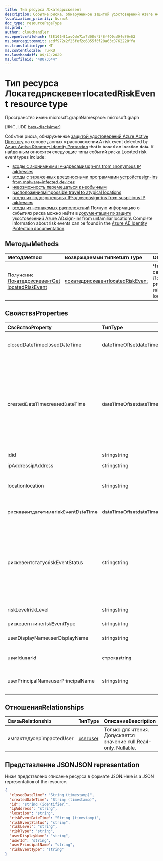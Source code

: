 ```yaml
---
title: Тип ресурса Локатедрискевент
description: Событие риска, обнаруженное защитой удостоверений Azure Active Directory на основе данных о расположении. К найденным относятся следующие типы событий риска.
localization_priority: Normal
doc_type: resourcePageType
ms.prod: ''
author: cloudhandler
ms.openlocfilehash: 735108451ac9de71a7d05d4146f490ad94df0e82
ms.sourcegitcommit: acdf972e2f25fef2c6855f6f28a63c0762228ffa
ms.translationtype: MT
ms.contentlocale: ru-RU
ms.lasthandoff: 09/18/2020
ms.locfileid: "48073644"
---
```

# <a name="locatedriskevent-resource-type"></a><span data-ttu-id="6c3b3-104">Тип ресурса Локатедрискевент</span><span class="sxs-lookup"><span data-stu-id="6c3b3-104">locatedRiskEvent resource type</span></span>

<span data-ttu-id="6c3b3-105">Пространство имен: microsoft.graph</span><span class="sxs-lookup"><span data-stu-id="6c3b3-105">Namespace: microsoft.graph</span></span>

[!INCLUDE [beta-disclaimer](../../includes/beta-disclaimer.md)]

<span data-ttu-id="6c3b3-106">Событие риска, обнаруженное [защитой удостоверений Azure Active Directory](https://azure.microsoft.com/documentation/articles/active-directory-identityprotection/) на основе данных о расположении.</span><span class="sxs-lookup"><span data-stu-id="6c3b3-106">A risk event detected by [Azure Active Directory Identity Protection](https://azure.microsoft.com/documentation/articles/active-directory-identityprotection/) that is based on location data.</span></span> <span data-ttu-id="6c3b3-107">К найденным относятся следующие типы событий риска.</span><span class="sxs-lookup"><span data-stu-id="6c3b3-107">Located risk event types include:</span></span>
* [<span data-ttu-id="6c3b3-108">входы с анонимными IP-адресами</span><span class="sxs-lookup"><span data-stu-id="6c3b3-108">sign-ins from anonymous IP addresses</span></span>](anonymousipriskevent.md)
* [<span data-ttu-id="6c3b3-109">входы с зараженных вредоносными программами устройств</span><span class="sxs-lookup"><span data-stu-id="6c3b3-109">sign-ins from malware-infected devices</span></span>](malwareriskevent.md)
* [<span data-ttu-id="6c3b3-110">невозможность перемещаться к необычным расположениям</span><span class="sxs-lookup"><span data-stu-id="6c3b3-110">impossible travel to atypical locations</span></span>](impossibletravelriskevent.md)
* [<span data-ttu-id="6c3b3-111">входы из подозрительных IP-адресов</span><span class="sxs-lookup"><span data-stu-id="6c3b3-111">sign-ins from suspicious IP addresses</span></span>](suspiciousipriskevent.md)
* <span data-ttu-id="6c3b3-112">[входы из незнакомых расположений](unfamiliarlocationriskevent.md) Полную информацию о событиях риска можно найти в [документации по защите удостоверений Azure AD](https://azure.microsoft.com/documentation/articles/active-directory-identityprotection-risk-events-types/).</span><span class="sxs-lookup"><span data-stu-id="6c3b3-112">[sign-ins from unfamiliar locations](unfamiliarlocationriskevent.md) Complete information about risk events can be found in the [Azure AD Identity Protection documentation](https://azure.microsoft.com/documentation/articles/active-directory-identityprotection-risk-events-types/).</span></span>


## <a name="methods"></a><span data-ttu-id="6c3b3-113">Методы</span><span class="sxs-lookup"><span data-stu-id="6c3b3-113">Methods</span></span>

| <span data-ttu-id="6c3b3-114">Метод</span><span class="sxs-lookup"><span data-stu-id="6c3b3-114">Method</span></span>           | <span data-ttu-id="6c3b3-115">Возвращаемый тип</span><span class="sxs-lookup"><span data-stu-id="6c3b3-115">Return Type</span></span>    |<span data-ttu-id="6c3b3-116">Описание</span><span class="sxs-lookup"><span data-stu-id="6c3b3-116">Description</span></span>|
|:---------------|:--------|:----------|
|[<span data-ttu-id="6c3b3-117">Получение Локатедрискевент</span><span class="sxs-lookup"><span data-stu-id="6c3b3-117">Get locatedRiskEvent</span></span>](../api/locatedriskevent-get.md) | [<span data-ttu-id="6c3b3-118">локатедрискевент</span><span class="sxs-lookup"><span data-stu-id="6c3b3-118">locatedRiskEvent</span></span>](locatedriskevent.md) |<span data-ttu-id="6c3b3-119">Чтение свойств и связей объекта Локатедрискевент.</span><span class="sxs-lookup"><span data-stu-id="6c3b3-119">Read properties and relationships of locatedRiskEvent object.</span></span>|

## <a name="properties"></a><span data-ttu-id="6c3b3-120">Свойства</span><span class="sxs-lookup"><span data-stu-id="6c3b3-120">Properties</span></span>
| <span data-ttu-id="6c3b3-121">Свойство</span><span class="sxs-lookup"><span data-stu-id="6c3b3-121">Property</span></span>     | <span data-ttu-id="6c3b3-122">Тип</span><span class="sxs-lookup"><span data-stu-id="6c3b3-122">Type</span></span>   |<span data-ttu-id="6c3b3-123">Описание</span><span class="sxs-lookup"><span data-stu-id="6c3b3-123">Description</span></span>|
|:---------------|:--------|:----------|
|<span data-ttu-id="6c3b3-124">closedDateTime</span><span class="sxs-lookup"><span data-stu-id="6c3b3-124">closedDateTime</span></span>|<span data-ttu-id="6c3b3-125">dateTimeOffset</span><span class="sxs-lookup"><span data-stu-id="6c3b3-125">dateTimeOffset</span></span>| <span data-ttu-id="6c3b3-126">Дата и время закрытия события риска</span><span class="sxs-lookup"><span data-stu-id="6c3b3-126">The date and time that the risk event was closed</span></span>|
|<span data-ttu-id="6c3b3-127">createdDateTime</span><span class="sxs-lookup"><span data-stu-id="6c3b3-127">createdDateTime</span></span>|<span data-ttu-id="6c3b3-128">dateTimeOffset</span><span class="sxs-lookup"><span data-stu-id="6c3b3-128">dateTimeOffset</span></span>| <span data-ttu-id="6c3b3-129">Дата и время создания события риска.</span><span class="sxs-lookup"><span data-stu-id="6c3b3-129">The date and time that the risk event was created.</span></span> <span data-ttu-id="6c3b3-130">Он всегда больше или равен значению DateTime самого события риска.</span><span class="sxs-lookup"><span data-stu-id="6c3b3-130">This is always greater than or equal to the datetime of the risk event itself.</span></span> <span data-ttu-id="6c3b3-131">Это правильное свойство, используемое в качестве фильтра при запросе событий риска.</span><span class="sxs-lookup"><span data-stu-id="6c3b3-131">This is the correct property to use as a filter when querying risk events.</span></span>|
|<span data-ttu-id="6c3b3-132">id</span><span class="sxs-lookup"><span data-stu-id="6c3b3-132">id</span></span>|<span data-ttu-id="6c3b3-133">string</span><span class="sxs-lookup"><span data-stu-id="6c3b3-133">string</span></span>| <span data-ttu-id="6c3b3-134">Только для чтения</span><span class="sxs-lookup"><span data-stu-id="6c3b3-134">Read-only</span></span>|
|<span data-ttu-id="6c3b3-135">ipAddress</span><span class="sxs-lookup"><span data-stu-id="6c3b3-135">ipAddress</span></span>|<span data-ttu-id="6c3b3-136">string</span><span class="sxs-lookup"><span data-stu-id="6c3b3-136">string</span></span>| <span data-ttu-id="6c3b3-137">IP-адрес входа</span><span class="sxs-lookup"><span data-stu-id="6c3b3-137">The IP address of the sign-in</span></span>|
|<span data-ttu-id="6c3b3-138">location</span><span class="sxs-lookup"><span data-stu-id="6c3b3-138">location</span></span>|<span data-ttu-id="6c3b3-139">string</span><span class="sxs-lookup"><span data-stu-id="6c3b3-139">string</span></span>| <span data-ttu-id="6c3b3-140">Расположение, подключенное к IP-адресу входа</span><span class="sxs-lookup"><span data-stu-id="6c3b3-140">The location attached to the IP address of the sign-in</span></span>|
|<span data-ttu-id="6c3b3-141">рискевентдатетиме</span><span class="sxs-lookup"><span data-stu-id="6c3b3-141">riskEventDateTime</span></span>|<span data-ttu-id="6c3b3-142">dateTimeOffset</span><span class="sxs-lookup"><span data-stu-id="6c3b3-142">dateTimeOffset</span></span>| <span data-ttu-id="6c3b3-143">Дата и время возникновения события риска</span><span class="sxs-lookup"><span data-stu-id="6c3b3-143">The date and time when the risk event occurred</span></span>|
|<span data-ttu-id="6c3b3-144">рискевентстатус</span><span class="sxs-lookup"><span data-stu-id="6c3b3-144">riskEventStatus</span></span>|<span data-ttu-id="6c3b3-145">string</span><span class="sxs-lookup"><span data-stu-id="6c3b3-145">string</span></span>| <span data-ttu-id="6c3b3-146">Возможные значения: `active`, `remediated`, `dismissedAsFixed`, `dismissedAsFalsePositive`, `dismissedAsIgnore`, `loginBlocked`, `closedMfaAuto`, `closedMultipleReasons`.</span><span class="sxs-lookup"><span data-stu-id="6c3b3-146">Possible values are: `active`, `remediated`, `dismissedAsFixed`, `dismissedAsFalsePositive`, `dismissedAsIgnore`, `loginBlocked`, `closedMfaAuto`, `closedMultipleReasons`.</span></span>|
|<span data-ttu-id="6c3b3-147">riskLevel</span><span class="sxs-lookup"><span data-stu-id="6c3b3-147">riskLevel</span></span>|<span data-ttu-id="6c3b3-148">string</span><span class="sxs-lookup"><span data-stu-id="6c3b3-148">string</span></span>| <span data-ttu-id="6c3b3-149">Возможные значения: `low`, `medium`, `high`.</span><span class="sxs-lookup"><span data-stu-id="6c3b3-149">Possible values are: `low`, `medium`, `high`.</span></span>|
|<span data-ttu-id="6c3b3-150">рискевенттипе</span><span class="sxs-lookup"><span data-stu-id="6c3b3-150">riskEventType</span></span>|<span data-ttu-id="6c3b3-151">string</span><span class="sxs-lookup"><span data-stu-id="6c3b3-151">string</span></span>| <span data-ttu-id="6c3b3-152">Тип риска</span><span class="sxs-lookup"><span data-stu-id="6c3b3-152">The type of risk</span></span>|
|<span data-ttu-id="6c3b3-153">userDisplayName</span><span class="sxs-lookup"><span data-stu-id="6c3b3-153">userDisplayName</span></span>|<span data-ttu-id="6c3b3-154">string</span><span class="sxs-lookup"><span data-stu-id="6c3b3-154">string</span></span>| <span data-ttu-id="6c3b3-155">Имя пользователя под угрозой</span><span class="sxs-lookup"><span data-stu-id="6c3b3-155">The name of the user at risk</span></span>|
|<span data-ttu-id="6c3b3-156">userId</span><span class="sxs-lookup"><span data-stu-id="6c3b3-156">userId</span></span>|<span data-ttu-id="6c3b3-157">строка</span><span class="sxs-lookup"><span data-stu-id="6c3b3-157">string</span></span>| <span data-ttu-id="6c3b3-158">Идентификатор пользователя, который подвергается риску</span><span class="sxs-lookup"><span data-stu-id="6c3b3-158">The id of the user at risk</span></span>|
|<span data-ttu-id="6c3b3-159">userPrincipalName</span><span class="sxs-lookup"><span data-stu-id="6c3b3-159">userPrincipalName</span></span>|<span data-ttu-id="6c3b3-160">string</span><span class="sxs-lookup"><span data-stu-id="6c3b3-160">string</span></span>| <span data-ttu-id="6c3b3-161">Имя участника пользователя, который подвергается риску</span><span class="sxs-lookup"><span data-stu-id="6c3b3-161">The user principal name of the user at risk</span></span>|

## <a name="relationships"></a><span data-ttu-id="6c3b3-162">Отношения</span><span class="sxs-lookup"><span data-stu-id="6c3b3-162">Relationships</span></span>
| <span data-ttu-id="6c3b3-163">Связь</span><span class="sxs-lookup"><span data-stu-id="6c3b3-163">Relationship</span></span> | <span data-ttu-id="6c3b3-164">Тип</span><span class="sxs-lookup"><span data-stu-id="6c3b3-164">Type</span></span>   |<span data-ttu-id="6c3b3-165">Описание</span><span class="sxs-lookup"><span data-stu-id="6c3b3-165">Description</span></span>|
|:---------------|:--------|:----------|
|<span data-ttu-id="6c3b3-166">импактедусер</span><span class="sxs-lookup"><span data-stu-id="6c3b3-166">impactedUser</span></span>|[<span data-ttu-id="6c3b3-167">user</span><span class="sxs-lookup"><span data-stu-id="6c3b3-167">user</span></span>](user.md)| <span data-ttu-id="6c3b3-p104">Только для чтения. Допускается значение null.</span><span class="sxs-lookup"><span data-stu-id="6c3b3-p104">Read-only. Nullable.</span></span>|

## <a name="json-representation"></a><span data-ttu-id="6c3b3-170">Представление JSON</span><span class="sxs-lookup"><span data-stu-id="6c3b3-170">JSON representation</span></span>

<span data-ttu-id="6c3b3-171">Ниже представлено описание ресурса в формате JSON.</span><span class="sxs-lookup"><span data-stu-id="6c3b3-171">Here is a JSON representation of the resource.</span></span>

<!-- {
  "blockType": "resource",
  "optionalProperties": [

  ],
   "abstract": true,
   "keyProperty": "id",
   "baseType":"microsoft.graph.identityRiskEvent",
  "@odata.type": "microsoft.graph.locatedRiskEvent"
}-->

```json
{
  "closedDateTime": "String (timestamp)",
  "createdDateTime": "String (timestamp)",
  "id": "string (identifier)",
  "ipAddress": "string",
  "location": "string",
  "riskEventDateTime": "String (timestamp)",
  "riskEventStatus": "string",
  "riskLevel": "string",
  "riskType": "string",
  "userDisplayName": "string",
  "userId": "string",
  "userPrincipalName": "string",
  "riskEventType": "string"
}

```

<!-- uuid: 8fcb5dbc-d5aa-4681-8e31-b001d5168d79
2015-10-25 14:57:30 UTC -->
<!--
{
  "type": "#page.annotation",
  "description": "locatedRiskEvent resource",
  "keywords": "",
  "section": "documentation",
  "tocPath": "",
  "suppressions": []
}
-->


